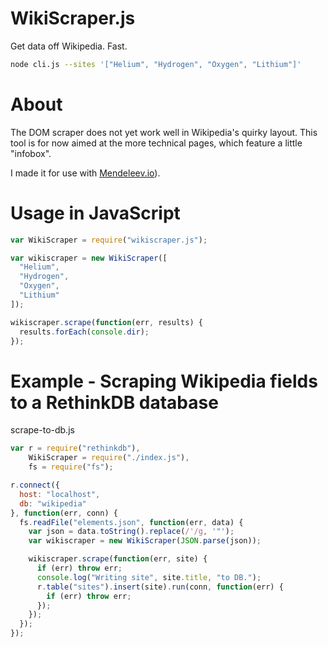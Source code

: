 WikiScraper.js
========

Get data off Wikipedia.
Fast.


```bash
node cli.js --sites '["Helium", "Hydrogen", "Oxygen", "Lithium"]'
```

# About

The DOM scraper does not yet work well in Wikipedia's
quirky layout.
This tool is for now aimed at the more technical pages, which
feature a little "infobox".

I made it for use with [Mendeleev.io](https://github.com/zpiman/Mendeleev.io)).

# Usage in JavaScript

```javascript
var WikiScraper = require("wikiscraper.js");

var wikiscraper = new WikiScraper([
  "Helium",
  "Hydrogen",
  "Oxygen",
  "Lithium"
]);

wikiscraper.scrape(function(err, results) {
  results.forEach(console.dir);
});
```

# Example - Scraping Wikipedia fields to a RethinkDB database

scrape-to-db.js

```javascript
var r = require("rethinkdb"),
    WikiScraper = require("./index.js"),
    fs = require("fs");

r.connect({
  host: "localhost",
  db: "wikipedia"
}, function(err, conn) {
  fs.readFile("elements.json", function(err, data) {
    var json = data.toString().replace(/'/g, '"');
    var wikiscraper = new WikiScraper(JSON.parse(json));

    wikiscraper.scrape(function(err, site) {
      if (err) throw err;
      console.log("Writing site", site.title, "to DB.");
      r.table("sites").insert(site).run(conn, function(err) {
        if (err) throw err;
      });
    });
  });
});
```
